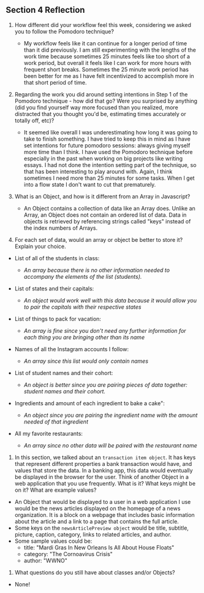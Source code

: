 ## Section 4 Reflection

1. How different did your workflow feel this week, considering we asked you to follow the Pomodoro technique?

   * My workflow feels like it can continue for a longer period of time than it did previously. I am still experimenting with the lengths of the work time because sometimes 25 minutes feels like too short of a work period, but overall it feels like I can work for more hours with frequent short breaks. Sometimes the 25 minute work period has been better for me as I have felt incentivized to accomplish more in that short period of time.


1. Regarding the work you did around setting intentions in Step 1 of the Pomodoro technique - how did that go? Were you surprised by anything (did you find yourself way more focused than you realized, more distracted that you thought you'd be, estimating times accurately or totally off, etc)?

    * It seemed like overall I was underestimating how long it was going to take to finish something. I have tried to keep this in mind as I have set intentions for future pomodoro sessions: always giving myself more time than I think. I have used the Pomodoro technique before especially in the past when working on big projects like writing essays. I had not done the intention setting part of the technique, so that has been interesting to play around with. Again, I think sometimes I need more than 25 minutes for some tasks. When I get into a flow state I don't want to cut that prematurely.


1. What is an Object, and how is it different from an Array in Javascript?

   * An Object contains a collection of data like an Array does. Unlike an Array, an Object does not contain an ordered list of data. Data in objects is retrieved by referencing strings called "keys" instead of the index numbers of Arrays.


1. For each set of data, would an array or object be better to store it? Explain your choice.

  * List of all of the students in class:
     * _An array because there is no other information needed to accompany the elements of the list (students)._


  * List of states and their capitals:
    * _An object would work well with this data because it would allow you to pair the capitals with their respective states_


  * List of things to pack for vacation:
    * _An array is fine since you don't need any further information for each thing you are bringing other than its name_


  * Names of all the Instagram accounts I follow:
    * _An array since this list would only contain names_


  * List of student names and their cohort:
    * _An object is better since you are pairing pieces of data together: student names and their cohort._


  * Ingredients and amount of each ingredient to bake a cake":
    * _An object since you are pairing the ingredient name with the amount needed of that ingredient_


  * All my favorite restaurants:
    * _An array since no other data will be paired with the restaurant name_


1. In this section, we talked about an `transaction item object`. It has keys that represent different properties a bank transaction would have, and values that store the data. In a banking app, this data would eventually be displayed in the browser for the user. Think of another Object in a web application that you use frequently. What is it? What keys might be on it? What are example values?

  * An Object that would be displayed to a user in a web application I use would be the news articles displayed on the homepage of a news organization. It is a block on a webpage that includes basic information about the article and a link to a page that contains the full article.
  * Some keys on the `newsArticlePreview object` would be title, subtitle, picture, caption, category, links to related articles, and author.
  * Some sample values could be:
    * title: "Mardi Gras In New Orleans Is All About House Floats"
    * category: "The Cornoavirus Crisis"
    * author: "WWNO"


1. What questions do you still have about classes and/or Objects?
  * None!
